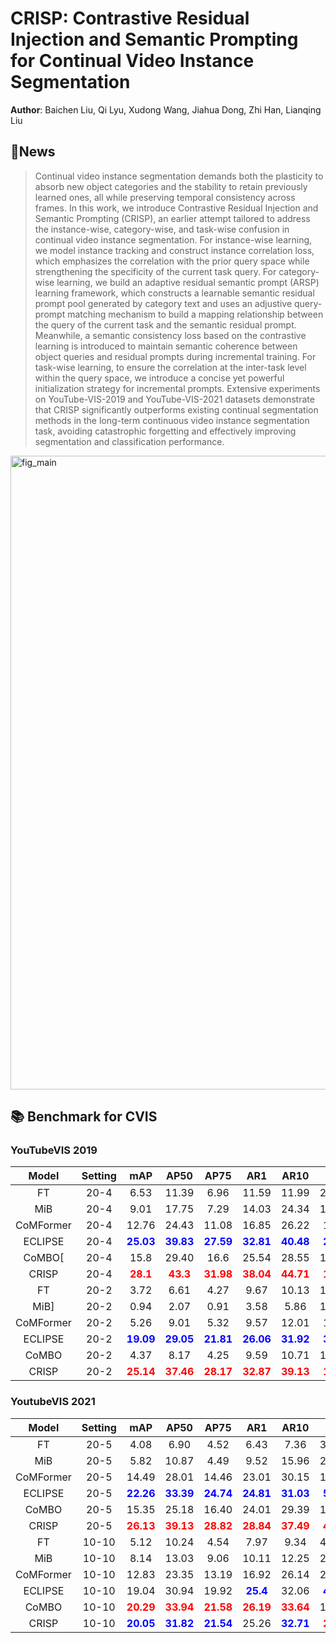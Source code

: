 # CRISP: Contrastive Residual Injection and Semantic Prompting for Continual Video Instance Segmentation
**Author**: Baichen Liu, Qi Lyu, Xudong Wang, Jiahua Dong, Zhi Han, Lianqing Liu

## 🚀News


>Continual video instance segmentation demands both the plasticity to absorb new object categories and the stability to retain previously learned ones, all while preserving temporal consistency across frames. In this work, we introduce Contrastive Residual Injection and Semantic Prompting (CRISP), an earlier attempt tailored to address the instance-wise, category-wise, and task-wise confusion in continual video instance segmentation. For instance-wise learning, we model instance tracking and construct instance correlation loss, which emphasizes the correlation with the prior query space while strengthening the specificity of the current task query. For category-wise learning, we build an adaptive residual semantic prompt (ARSP) learning framework, which constructs a learnable semantic residual prompt pool generated by category text and uses an adjustive query-prompt matching mechanism to build a mapping relationship between the query of the current task and the semantic residual prompt. Meanwhile, a semantic consistency loss based on the contrastive learning is introduced to maintain semantic coherence between object queries and residual prompts during incremental training. For task-wise learning, to ensure the correlation at the inter-task level within the query space, we introduce a concise yet powerful initialization strategy for incremental prompts. Extensive experiments on YouTube-VIS-2019 and YouTube-VIS-2021 datasets demonstrate that CRISP significantly outperforms existing continual segmentation methods in the long-term continuous video instance segmentation task, avoiding catastrophic forgetting and effectively improving segmentation and classification performance.

<img width="1716" height="1014" alt="fig_main" src="https://github.com/user-attachments/assets/ea94b90a-6a25-424f-bdbc-31e94465bd9e" />


## 📚 Benchmark for CVIS

### YouTubeVIS 2019

| **Model** | Setting |                  **mAP**                  |                 **AP50**                  |                 **AP75**                  |                  **AR1**                  |                 **AR10**                  |                  **FR**                  |
| :-------: | :-----: | :---------------------------------------: | :---------------------------------------: | :---------------------------------------: | :---------------------------------------: | :---------------------------------------: | :--------------------------------------: |
|    FT     |  20-4   |                   6.53                    |                   11.39                   |                   6.96                    |                   11.59                   |                   11.99                   |                  21.19                   |
|    MiB    |  20-4   |                   9.01                    |                   17.75                   |                   7.29                    |                   14.03                   |                   24.34                   |                  17.78                   |
| CoMFormer |  20-4   |                   12.76                   |                   24.43                   |                   11.08                   |                   16.85                   |                   26.22                   |                   13.6                   |
|  ECLIPSE  |  20-4   | **<span style="color:blue">25.03</span>** | **<span style="color:blue">39.83</span>** | **<span style="color:blue">27.59</span>** | **<span style="color:blue">32.81</span>** | **<span style="color:blue">40.48</span>** | **<span style="color:blue">2.23</span>** |
|  CoMBO[   |  20-4   |                   15.8                    |                   29.40                   |                   16.6                    |                   25.54                   |                   28.55                   |                  16.05                   |
|   CRISP   |  20-4   |  **<span style="color:red">28.1</span>**  |  **<span style="color:red">43.3</span>**  | **<span style="color:red">31.98</span>**  | **<span style="color:red">38.04</span>**  | **<span style="color:red">44.71</span>**  | **<span style="color:red">1.93</span>**  |
|    FT     |  20-2   |                   3.72                    |                   6.61                    |                   4.27                    |                   9.67                    |                   10.13                   |                  15.56                   |
|   MiB]    |  20-2   |                   0.94                    |                   2.07                    |                   0.91                    |                   3.58                    |                   5.86                    |                  16.26                   |
| CoMFormer |  20-2   |                   5.26                    |                   9.01                    |                   5.32                    |                   9.57                    |                   12.01                   |                   11.4                   |
|  ECLIPSE  |  20-2   | **<span style="color:blue">19.09</span>** | **<span style="color:blue">29.05</span>** | **<span style="color:blue">21.81</span>** | **<span style="color:blue">26.06</span>** | **<span style="color:blue">31.92</span>** | **<span style="color:blue">3.21</span>** |
|   CoMBO   |  20-2   |                   4.37                    |                   8.17                    |                   4.25                    |                   9.59                    |                   10.71                   |                  15.02                   |
|   CRISP   |  20-2   | **<span style="color:red">25.14</span>**  | **<span style="color:red">37.46</span>**  | **<span style="color:red">28.17</span>**  | **<span style="color:red">32.87</span>**  | **<span style="color:red">39.13</span>**  | **<span style="color:red">1.13</span>**  |

### YoutubeVIS 2021

| **Model** | Setting |                  **mAP**                  |                 **AP50**                  |                 **AP75**                  |                  **AR1**                  |                 **AR10**                  |                  **FR**                  |
| :-------: | :-----: | :---------------------------------------: | :---------------------------------------: | :---------------------------------------: | :---------------------------------------: | :---------------------------------------: | :--------------------------------------: |
|    FT     |  20-5   |                   4.08                    |                   6.90                    |                   4.52                    |                   6.43                    |                   7.36                    |                  32.63                   |
|    MiB    |  20-5   |                   5.82                    |                   10.87                   |                   4.49                    |                   9.52                    |                   15.96                   |                  25.44                   |
| CoMFormer |  20-5   |                   14.49                   |                   28.01                   |                   14.46                   |                   23.01                   |                   30.15                   |                  10.58                   |
|  ECLIPSE  |  20-5   | **<span style="color:blue">22.26</span>** | **<span style="color:blue">33.39</span>** | **<span style="color:blue">24.74</span>** | **<span style="color:blue">24.81</span>** | **<span style="color:blue">31.03</span>** | **<span style="color:blue">5.03</span>** |
|   CoMBO   |  20-5   |                   15.35                   |                   25.18                   |                   16.40                   |                   24.01                   |                   29.39                   |                  19.88                   |
|   CRISP   |  20-5   | **<span style="color:red">26.13</span>**  | **<span style="color:red">39.13</span>**  | **<span style="color:red">28.82</span>**  | **<span style="color:red">28.84</span>**  | **<span style="color:red">37.49</span>**  | **<span style="color:red">4.38</span>**  |
|    FT     |  10-10  |                   5.12                    |                   10.24                   |                   4.54                    |                   7.97                    |                   9.34                    |                  42.96                   |
|    MiB    |  10-10  |                   8.14                    |                   13.03                   |                   9.06                    |                   10.11                   |                   12.25                   |                  24.95                   |
| CoMFormer |  10-10  |                   12.83                   |                   23.35                   |                   13.19                   |                   16.92                   |                   26.14                   |                  23.67                   |
|  ECLIPSE  |  10-10  |                   19.04                   |                   30.94                   |                   19.92                   | **<span style="color:blue">25.4</span>**  |                   32.06                   | **<span style="color:blue">4.38</span>** |
|   CoMBO   |  10-10  | **<span style="color:red">20.29</span>**  | **<span style="color:red">33.94</span>**  | **<span style="color:red">21.58</span>**  | **<span style="color:red">26.19</span>**  | **<span style="color:red">33.64</span>**  |                  19.75                   |
|   CRISP   |  10-10  | **<span style="color:blue">20.05</span>** | **<span style="color:blue">31.82</span>** | **<span style="color:blue">21.54</span>** |                   25.26                   | **<span style="color:blue">32.71</span>** | **<span style="color:red">2.73</span>**  |


